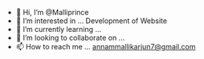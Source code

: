 - 👋 Hi, I’m @Malliprince
- 👀 I’m interested in ... Development of Website
- 🌱 I’m currently learning ...
- 💞️ I’m looking to collaborate on ...
- 📫 How to reach me ... annammallikarjun7@gmail.com

<!---
Malliprince/Malliprince is a ✨ special ✨ repository because its `README.md` (this file) appears on your GitHub profile.
You can click the Preview link to take a look at your changes.
--->
